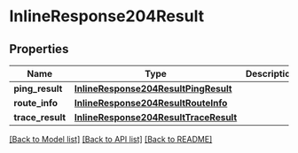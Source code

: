 # InlineResponse204Result

## Properties
Name | Type | Description | Notes
------------ | ------------- | ------------- | -------------
**ping_result** | [**InlineResponse204ResultPingResult**](InlineResponse204ResultPingResult.md) |  | [optional] 
**route_info** | [**InlineResponse204ResultRouteInfo**](InlineResponse204ResultRouteInfo.md) |  | [optional] 
**trace_result** | [**InlineResponse204ResultTraceResult**](InlineResponse204ResultTraceResult.md) |  | [optional] 

[[Back to Model list]](../README.md#documentation-for-models) [[Back to API list]](../README.md#documentation-for-api-endpoints) [[Back to README]](../README.md)

